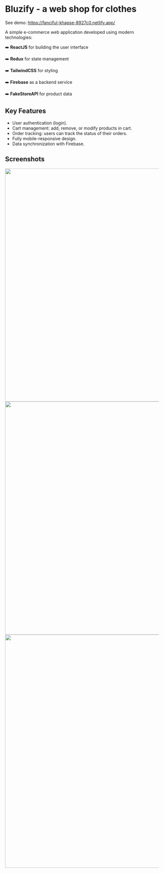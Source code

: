 # Bluzify - a web shop for clothes
See demo: https://fanciful-khapse-8927c0.netlify.app/

A simple e-commerce web application developed using modern technologies: 

➡️ **ReactJS** for building the user interface

➡️ **Redux** for state management  

➡️ **TailwindCSS** for styling

➡️ **Firebase** as a backend service

➡️ **FakeStoreAPI** for product data

## Key Features

- User authentication (login).
- Cart management: add, remove, or modify products in cart.
- Order tracking: users can track the status of their orders.
- Fully mobile-responsive design.
- Data synchronization with Firebase.

## Screenshots

<img src="https://i.imgur.com/CrESEa5.png" width="760">
<img src="https://i.imgur.com/lIg0gLO.png" width="760">
<img src="https://i.imgur.com/zOVEc4v_d.webp?maxwidth=760&fidelity=grand" width="760">

